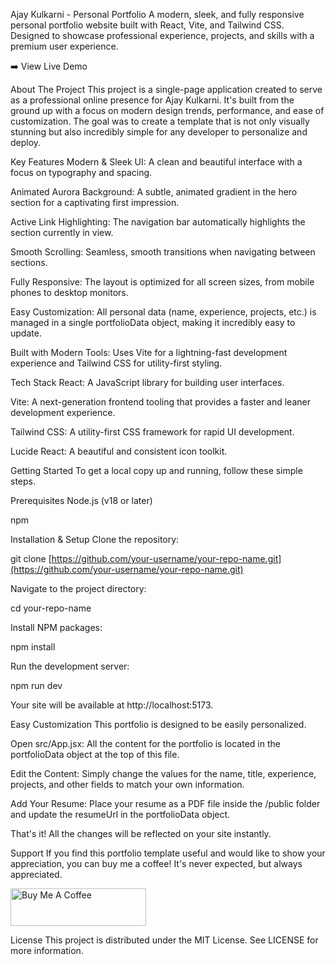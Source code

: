 Ajay Kulkarni - Personal Portfolio
A modern, sleek, and fully responsive personal portfolio website built with React, Vite, and Tailwind CSS. Designed to showcase professional experience, projects, and skills with a premium user experience.

➡️ View Live Demo

About The Project
This project is a single-page application created to serve as a professional online presence for Ajay Kulkarni. It's built from the ground up with a focus on modern design trends, performance, and ease of customization. The goal was to create a template that is not only visually stunning but also incredibly simple for any developer to personalize and deploy.

Key Features
Modern & Sleek UI: A clean and beautiful interface with a focus on typography and spacing.

Animated Aurora Background: A subtle, animated gradient in the hero section for a captivating first impression.

Active Link Highlighting: The navigation bar automatically highlights the section currently in view.

Smooth Scrolling: Seamless, smooth transitions when navigating between sections.

Fully Responsive: The layout is optimized for all screen sizes, from mobile phones to desktop monitors.

Easy Customization: All personal data (name, experience, projects, etc.) is managed in a single portfolioData object, making it incredibly easy to update.

Built with Modern Tools: Uses Vite for a lightning-fast development experience and Tailwind CSS for utility-first styling.

Tech Stack
React: A JavaScript library for building user interfaces.

Vite: A next-generation frontend tooling that provides a faster and leaner development experience.

Tailwind CSS: A utility-first CSS framework for rapid UI development.

Lucide React: A beautiful and consistent icon toolkit.

Getting Started
To get a local copy up and running, follow these simple steps.

Prerequisites
Node.js (v18 or later)

npm

Installation & Setup
Clone the repository:

git clone [https://github.com/your-username/your-repo-name.git](https://github.com/your-username/your-repo-name.git)

Navigate to the project directory:

cd your-repo-name

Install NPM packages:

npm install

Run the development server:

npm run dev

Your site will be available at http://localhost:5173.

Easy Customization
This portfolio is designed to be easily personalized.

Open src/App.jsx: All the content for the portfolio is located in the portfolioData object at the top of this file.

Edit the Content: Simply change the values for the name, title, experience, projects, and other fields to match your own information.

Add Your Resume: Place your resume as a PDF file inside the /public folder and update the resumeUrl in the portfolioData object.

That's it! All the changes will be reflected on your site instantly.

Support
If you find this portfolio template useful and would like to show your appreciation, you can buy me a coffee! It's never expected, but always appreciated.

<a href="https://buymeacoffee.com/akulkarni9" target="_blank">
<img src="https://www.google.com/search?q=https://cdn.buymeacoffee.com/buttons/v2/default-yellow.png" alt="Buy Me A Coffee" style="height: 60px !important;width: 217px !important;" >
</a>

License
This project is distributed under the MIT License. See LICENSE for more information.